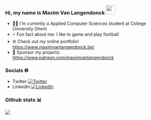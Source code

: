 ### Hi, my name is Maxim Van Langendonck <img src="https://raw.githubusercontent.com/MartinHeinz/MartinHeinz/master/wave.gif" width="30px">
- 👨‍🎓 I'm currently a Applied Computer Sciences student at College University Ghent
- ⚡ Fun fact about me: I like to game and play football
- 🌐 Check out my online portfolio! https://www.maximvanlangendonck.be/
- 💸 Sponsor my projects: https://www.patreon.com/maximvanlangendonck
### Socials 🌐
- Twitter [![Twitter][1.2]][1]
- LinkedIn [![LinkedIn][2.2]][2]
### Github stats 📊
<img align="center" src="https://github-readme-stats.vercel.app/api/?username=maxim-vanlangendonck&theme=great-gatsby&show_icons=true" />


<!-- Icons -->
[1.2]: http://i.imgur.com/wWzX9uB.png
[2.2]: https://raw.githubusercontent.com/MartinHeinz/MartinHeinz/master/linkedin-3-16.png

<!-- Links to social media accounts -->
[1]: https://www.twitter.com/zwaremeneer
[2]: https://www.linkedin.com/in/maximvanlangendonck/
